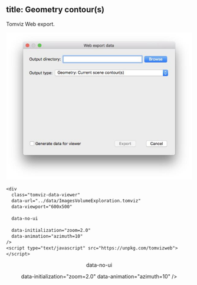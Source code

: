 title: Geometry contour(s)
---

Tomviz Web export.

<center>
<img src='exports/04_geometry_contours.jpg' title="" alt="" />
</center>

```
<div
  class="tomviz-data-viewer"
  data-url="../data/ImagesVolumeExploration.tomviz"
  data-viewport="600x500"

  data-no-ui

  data-initialization="zoom=2.0"
  data-animation="azimuth=10"
/>
<script type="text/javascript" src="https://unpkg.com/tomvizweb"></script>
```

<center>
<div
  class="tomviz-data-viewer"
  data-url="../data/GeometryContours.tomviz"
  data-viewport="600x500"
  
  data-no-ui

  data-initialization="zoom=2.0"
  data-animation="azimuth=10"
/>
</div>
</center>

<script type="text/javascript" src="../data/js/tomviz.js"></script>
